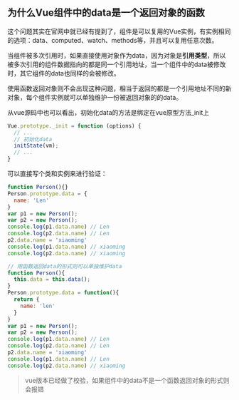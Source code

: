## 为什么Vue组件中的data是一个返回对象的函数

这个问题其实在官网中就已经有提到了，组件是可以复用的Vue实例，有实例相同的选项：data、computed、watch、methods等，并且可以复用任意次数。

当组件被多次引用时，如果直接使用对象作为data，因为对象是**引用类型**，所以被多次引用的组件数据指向的都是同一个引用地址，当一个组件中的data被修改时，其它组件的data也同样的会被修改。

使用函数返回对象则不会出现这种问题，相当于返回的都是一个引用地址不同的新对象，每个组件实例就可以单独维护一份被返回对象的的data。

从vue源码中也可以看出，初始化data的方法是绑定在vue原型方法_init上

```javascript
Vue.prototype._init = function (options) {
  // ...
  // 初始化data
  initState(vm);
  // ...
}
```

可以直接写个类和实例来进行验证：

```javascript
function Person(){}
Person.prototype.data = {
  name: 'Len'
}
var p1 = new Person();
var p2 = new Person();
console.log(p1.data.name) // Len
console.log(p2.data.name) // Len
p2.data.name = 'xiaoming'
console.log(p1.data.name) // xiaoming
console.log(p2.data.name) // xiaoming

// 用函数返回data的形式则可以单独维护data
function Person(){
  this.data = this.data();
}
Person.prototype.data = function(){
  return {
    name: 'len'
  }
}
var p1 = new Person();
var p2 = new Person();
console.log(p1.data.name) // Len
console.log(p2.data.name) // Len
p2.data.name = 'xiaoming'
console.log(p1.data.name) // Len
console.log(p2.data.name) // xiaoming
```

> vue版本已经做了校验，如果组件中的data不是一个函数返回对象的形式则会报错